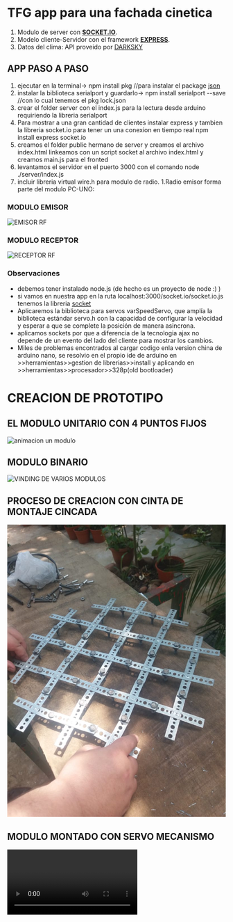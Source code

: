 # TFG app para una fachada cinetica

1. Modulo de server con [**SOCKET.IO**](https://socket.io).
1. Modelo cliente-Servidor con el framework [**EXPRESS**](http://expressjs.com/).
1. Datos del clima:   API  proveido por [DARKSKY](https://darksky.net)

## APP PASO A PASO
1. ejecutar en la terminal-> npm install pkg //para instalar el package [json](https://www.json.org/)
1. instalar la biblioteca serialport  y guardarlo-> npm install serialport --save //con lo cual tenemos el pkg lock.json
1. crear el folder server con el index.js para la lectura desde arduino requiriendo la libreria serialport
1. Para mostrar a una gran cantidad de clientes instalar express y tambien la libreria socket.io para tener un
una conexion en tiempo real npm install express socket.io
1. creamos el folder public hermano de server y creamos el archivo index.html
linkeamos con un script socket al archivo index.html y creamos main.js para el fronted
1. levantamos el servidor en el puerto 3000 con el comando node ./server/index.js
1. incluir libreria virtual wire.h para modulo de radio.
1.Radio emisor forma parte del modulo PC-UNO:

  ### **MODULO EMISOR**
![EMISOR RF](http://www.tecnosurf.com/TFG/img/conexion_RF_serial.JPG)
  ### **MODULO RECEPTOR**
![RECEPTOR RF](http://www.tecnosurf.com/TFG/img/conexion_RF_conversor_serial.JPG)
### Observaciones
* debemos tener instalado node.js  (de hecho es un proyecto de node :) )
* si vamos en nuestra app en la ruta localhost:3000/socket.io/socket.io.js tenemos la libreria [socket](https://socket.io)
* Aplicaremos la biblioteca para servos varSpeedServo, que amplía la biblioteca estándar servo.h con la capacidad de configurar la velocidad y esperar a que se complete la posición de manera asincrona.
* aplicamos sockets por que a diferencia de la tecnologia ajax no depende de un evento del lado del cliente 
para mostrar los cambios.
* Miles de problemas encontrados al cargar codigo enla version china de arduino nano, se resolvio en el propio ide de arduino 
en >>herramientas>>gestion de librerias>>install  y aplicando en >>herramientas>>procesador>>328p(old bootloader)
# **CREACION DE PROTOTIPO**
## EL MODULO UNITARIO CON 4 PUNTOS FIJOS
![animacion un modulo](http://www.tecnosurf.com/TFG/img/ANIMACIO.gif)
## MODULO BINARIO
![VINDING DE VARIOS MODULOS](http://www.tecnosurf.com/TFG/img/MODULOS_VINDING.PNG)
## PROCESO DE CREACION CON CINTA DE MONTAJE CINCADA
![animacion un modulo](https://github.com/juanevelio/fachadas_dinamicas/blob/master/media/WhatsApp%20Image%202018-11-07%20at%2014.24.20.jpeg)
## MODULO MONTADO CON SERVO MECANISMO
![animacion un modulo](https://github.com/juanevelio/fachadas_dinamicas/blob/master/media/2018-11-25.mp4)

